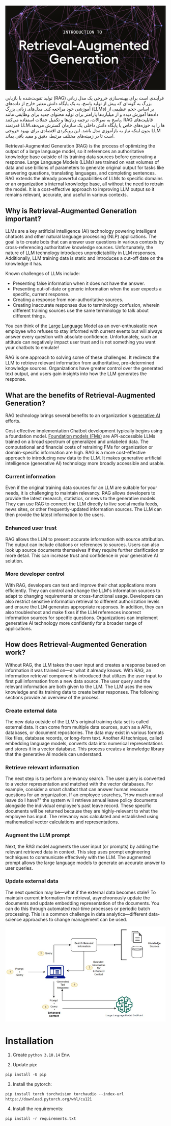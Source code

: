 ![Logo](./Datasets/Title.png)

تولید تقویت‌شده با بازیابی (RAG) فرآیندی است برای بهینه‌سازی خروجی یک مدل زبانی بزرگ به گونه‌ای که پیش از تولید پاسخ، به یک پایگاه دانش معتبر خارج از داده‌های آموزشی خود مراجعه کند. مدل‌های زبانی بزرگ (LLMs) بر اساس حجم عظیمی از داده‌ها آموزش دیده و از میلیاردها پارامتر برای تولید محتوای جدید برای وظایفی مانند پاسخ به سوالات، ترجمه زبان‌ها و تکمیل جملات استفاده می‌کنند. RAG قابلیت‌های قدرتمند LLM‌ها را به حوزه‌های خاص یا پایگاه دانش داخلی یک سازمان گسترش می‌دهد، بدون اینکه نیاز به بازآموزی مدل باشد. این رویکردی اقتصادی برای بهبود خروجی LLM است تا در زمینه‌های مختلف مرتبط، دقیق و مفید باقی بماند.

Retrieval-Augmented Generation (RAG) is the process of optimizing the output of a large language model, so it references an authoritative knowledge base outside of its training data sources before generating a response. Large Language Models (LLMs) are trained on vast volumes of data and use billions of parameters to generate original output for tasks like answering questions, translating languages, and completing sentences. RAG extends the already powerful capabilities of LLMs to specific domains or an organization's internal knowledge base, all without the need to retrain the model. It is a cost-effective approach to improving LLM output so it remains relevant, accurate, and useful in various contexts.

## Why is Retrieval-Augmented Generation important?
LLMs are a key artificial intelligence (AI) technology powering intelligent chatbots and other natural language processing (NLP) applications. The goal is to create bots that can answer user questions in various contexts by cross-referencing authoritative knowledge sources. Unfortunately, the nature of LLM technology introduces unpredictability in LLM responses. Additionally, LLM training data is static and introduces a cut-off date on the knowledge it has.

Known challenges of LLMs include:

- Presenting false information when it does not have the answer.
- Presenting out-of-date or generic information when the user expects a specific, current response.
- Creating a response from non-authoritative sources.
- Creating inaccurate responses due to terminology confusion, wherein different training sources use the same terminology to talk about different things.

You can think of the [Large Language](https://aws.amazon.com/what-is/large-language-model/) Model as an over-enthusiastic new employee who refuses to stay informed with current events but will always answer every question with absolute confidence. Unfortunately, such an attitude can negatively impact user trust and is not something you want your chatbots to emulate!

RAG is one approach to solving some of these challenges. It redirects the LLM to retrieve relevant information from authoritative, pre-determined knowledge sources. Organizations have greater control over the generated text output, and users gain insights into how the LLM generates the response.

## What are the benefits of Retrieval-Augmented Generation?
RAG technology brings several benefits to an organization's [generative AI](https://aws.amazon.com/what-is/generative-ai/) efforts.

Cost-effective implementation
Chatbot development typically begins using a foundation model. [Foundation models (FMs)](https://aws.amazon.com/what-is/foundation-models/) are API-accessible LLMs trained on a broad spectrum of generalized and unlabeled data. The computational and financial costs of retraining FMs for organization or domain-specific information are high. RAG is a more cost-effective approach to introducing new data to the LLM. It makes generative artificial intelligence (generative AI) technology more broadly accessible and usable.

### Current information
Even if the original training data sources for an LLM are suitable for your needs, it is challenging to maintain relevancy. RAG allows developers to provide the latest research, statistics, or news to the generative models. They can use RAG to connect the LLM directly to live social media feeds, news sites, or other frequently-updated information sources. The LLM can then provide the latest information to the users.

### Enhanced user trust
RAG allows the LLM to present accurate information with source attribution. The output can include citations or references to sources. Users can also look up source documents themselves if they require further clarification or more detail. This can increase trust and confidence in your generative AI solution.

### More developer control
With RAG, developers can test and improve their chat applications more efficiently. They can control and change the LLM's information sources to adapt to changing requirements or cross-functional usage. Developers can also restrict sensitive information retrieval to different authorization levels and ensure the LLM generates appropriate responses. In addition, they can also troubleshoot and make fixes if the LLM references incorrect information sources for specific questions. Organizations can implement generative AI technology more confidently for a broader range of applications.

## How does Retrieval-Augmented Generation work?
Without RAG, the LLM takes the user input and creates a response based on information it was trained on—or what it already knows. With RAG, an information retrieval component is introduced that utilizes the user input to first pull information from a new data source. The user query and the relevant information are both given to the LLM. The LLM uses the new knowledge and its training data to create better responses. The following sections provide an overview of the process.

### Create external data
The new data outside of the LLM's original training data set is called external data. It can come from multiple data sources, such as a APIs, databases, or document repositories. The data may exist in various formats like files, database records, or long-form text. Another AI technique, called embedding language models, converts data into numerical representations and stores it in a vector database. This process creates a knowledge library that the generative AI models can understand.

### Retrieve relevant information
The next step is to perform a relevancy search. The user query is converted to a vector representation and matched with the vector databases. For example, consider a smart chatbot that can answer human resource questions for an organization. If an employee searches, "How much annual leave do I have?" the system will retrieve annual leave policy documents alongside the individual employee's past leave record. These specific documents will be returned because they are highly-relevant to what the employee has input. The relevancy was calculated and established using mathematical vector calculations and representations.

### Augment the LLM prompt
Next, the RAG model augments the user input (or prompts) by adding the relevant retrieved data in context. This step uses prompt engineering techniques to communicate effectively with the LLM. The augmented prompt allows the large language models to generate an accurate answer to user queries.

### Update external data
The next question may be—what if the external data becomes stale? To maintain current information for retrieval, asynchronously update the documents and update embedding representation of the documents. You can do this through automated real-time processes or periodic batch processing. This is a common challenge in data analytics—different data-science approaches to change management can be used.


![Intro](./Datasets/jumpstart-fm-rag.jpg)


# Installation

1. Create `python 3.10.14` Env.

2. Update pip:

```shell
pip install -U pip
```

3. Install the pytorch:

```shell
pip install torch torchvision torchaudio --index-url https://download.pytorch.org/whl/cu121
```

4. Install the requirements:

```shell
pip install -r requirements.txt
```
